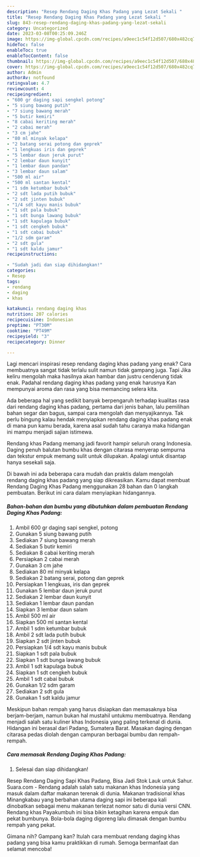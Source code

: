```yaml
---
description: "Resep Rendang Daging Khas Padang yang Lezat Sekali "
title: "Resep Rendang Daging Khas Padang yang Lezat Sekali "
slug: 843-resep-rendang-daging-khas-padang-yang-lezat-sekali
category: Uncategorized
date: 2023-03-08T00:25:09.246Z
image: https://img-global.cpcdn.com/recipes/a9eec1c54f12d507/680x482cq70/rendang-daging-khas-padang-foto-resep-utama.jpg
hideToc: false
enableToc: true
enableTocContent: false
thumbnail: https://img-global.cpcdn.com/recipes/a9eec1c54f12d507/680x482cq70/rendang-daging-khas-padang-foto-resep-utama.jpg
cover: https://img-global.cpcdn.com/recipes/a9eec1c54f12d507/680x482cq70/rendang-daging-khas-padang-foto-resep-utama.jpg
author: Admin
authorAv: notfound
ratingvalue: 4.7
reviewcount: 4
recipeingredient:
- "600 gr daging sapi sengkel potong"
- "5 siung bawang putih"
- "7 siung bawang merah"
- "5 butir kemiri"
- "8 cabai keriting merah"
- "2 cabai merah"
- "3 cm jahe"
- "80 ml minyak kelapa"
- "2 batang serai potong dan geprek"
- "1 lengkuas iris dan geprek"
- "5 lembar daun jeruk purut"
- "2 lembar daun kunyit"
- "1 lembar daun pandan"
- "3 lembar daun salam"
- "500 ml air"
- "500 ml santan kental"
- "1 sdm ketumbar bubuk"
- "2 sdt lada putih bubuk"
- "2 sdt jinten bubuk"
- "1/4 sdt kayu manis bubuk"
- "1 sdt pala bubuk"
- "1 sdt bunga lawang bubuk"
- "1 sdt kapulaga bubuk"
- "1 sdt cengkeh bubuk"
- "1 sdt cabai bubuk"
- "1/2 sdm garam"
- "2 sdt gula"
- "1 sdt kaldu jamur"
recipeinstructions:

- "Sudah jadi dan siap dihidangkan!"
categories:
- Resep
tags:
- rendang
- daging
- khas

katakunci: rendang daging khas 
nutrition: 207 calories
recipecuisine: Indonesian
preptime: "PT30M"
cooktime: "PT49M"
recipeyield: "3"
recipecategory: Dinner

---
```



Lagi mencari inspirasi resep rendang daging khas padang yang enak? Cara membuatnya sangat tidak terlalu sulit namun tidak gampang juga. Tapi Jika keliru mengolah maka hasilnya akan hambar dan justru cenderung tidak enak. Padahal rendang daging khas padang yang enak harusnya Kan mempunyai aroma dan rasa yang bisa memancing selera kita.


Ada beberapa hal yang sedikit banyak berpengaruh terhadap kualitas rasa dari rendang daging khas padang, pertama dari jenis bahan, lalu pemilihan bahan segar dan bagus, sampai cara mengolah dan menyajikannya. Tak perlu bingung kalau hendak menyiapkan rendang daging khas padang enak di mana pun kamu berada, karena asal sudah tahu caranya maka hidangan ini mampu menjadi sajian istimewa.

Rendang khas Padang memang jadi favorit hampir seluruh orang Indonesia. Daging penuh balutan bumbu khas dengan citarasa menyerap sempurna dan tekstur empuk memang sulit untuk dilupakan. Apalagi untuk disantap hanya sesekali saja.


Di bawah ini ada beberapa cara mudah dan praktis dalam mengolah rendang daging khas padang yang siap dikreasikan. Kamu dapat membuat Rendang Daging Khas Padang menggunakan 28 bahan dan 0 langkah pembuatan. Berikut ini cara dalam menyiapkan hidangannya.

<!--inarticleads1-->

##### Bahan-bahan dan bumbu yang dibutuhkan dalam pembuatan Rendang Daging Khas Padang:

1. Ambil 600 gr daging sapi sengkel, potong
1. Gunakan 5 siung bawang putih
1. Sediakan 7 siung bawang merah
1. Sediakan 5 butir kemiri
1. Sediakan 8 cabai keriting merah
1. Persiapkan 2 cabai merah
1. Gunakan 3 cm jahe
1. Sediakan 80 ml minyak kelapa
1. Sediakan 2 batang serai, potong dan geprek
1. Persiapkan 1 lengkuas, iris dan geprek
1. Gunakan 5 lembar daun jeruk purut
1. Sediakan 2 lembar daun kunyit
1. Sediakan 1 lembar daun pandan
1. Siapkan 3 lembar daun salam
1. Ambil 500 ml air
1. Siapkan 500 ml santan kental
1. Ambil 1 sdm ketumbar bubuk
1. Ambil 2 sdt lada putih bubuk
1. Siapkan 2 sdt jinten bubuk
1. Persiapkan 1/4 sdt kayu manis bubuk
1. Siapkan 1 sdt pala bubuk
1. Siapkan 1 sdt bunga lawang bubuk
1. Ambil 1 sdt kapulaga bubuk
1. Siapkan 1 sdt cengkeh bubuk
1. Ambil 1 sdt cabai bubuk
1. Gunakan 1/2 sdm garam
1. Sediakan 2 sdt gula
1. Gunakan 1 sdt kaldu jamur


Meskipun bahan rempah yang harus disiapkan dan memasaknya bisa berjam-berjam, namun bukan hal mustahil untukmu membuatnya. Rendang menjadi salah satu kuliner khas Indonesia yang paling terkenal di dunia. Hidangan ini berasal dari Padang, Sumatera Barat. Masakan daging dengan citarasa pedas diolah dengan campuran berbagai bumbu dan rempah-rempah. 

<!--inarticleads2-->

##### Cara memasak Rendang Daging Khas Padang:


1. Selesai dan siap dihidangkan!

Resep Rendang Daging Sapi Khas Padang, Bisa Jadi Stok Lauk untuk Sahur. Suara.com - Rendang adalah salah satu makanan khas Indonesia yang masuk dalam daftar makanan terenak di dunia. Makanan tradisional khas Minangkabau yang berbahan utama daging sapi ini beberapa kali dinobatkan sebagai menu makanan terlezat nomor satu di dunia versi CNN. Rendang khas Payakumbuh ini bisa bikin ketagihan karena empuk dan pekat bumbunya. Bola-bola daging digoreng lalu dimasak dengan bumbu rempah yang pekat. 

Gimana nih? Gampang kan? Itulah cara membuat rendang daging khas padang yang bisa kamu praktikkan di rumah. Semoga bermanfaat dan selamat mencoba!
